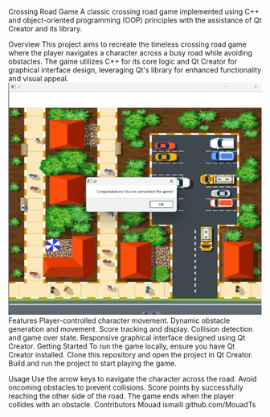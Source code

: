 Crossing Road Game
A classic crossing road game implemented using C++ and object-oriented programming (OOP) principles with the assistance of Qt Creator and its library.

Overview
This project aims to recreate the timeless crossing road game where the player navigates a character across a busy road while avoiding obstacles. The game utilizes C++ for its core logic and Qt Creator for graphical interface design, leveraging Qt's library for enhanced functionality and visual appeal.
!["Crossing road images"](Crossing_road_game1.jpeg) 
Features
Player-controlled character movement.
Dynamic obstacle generation and movement.
Score tracking and display.
Collision detection and game over state.
Responsive graphical interface designed using Qt Creator.
Getting Started
To run the game locally, ensure you have Qt Creator installed. Clone this repository and open the project in Qt Creator. Build and run the project to start playing the game.

Usage
Use the arrow keys to navigate the character across the road.
Avoid oncoming obstacles to prevent collisions.
Score points by successfully reaching the other side of the road.
The game ends when the player collides with an obstacle.
Contributors
Mouad ismaili   github.com/MouadTs
